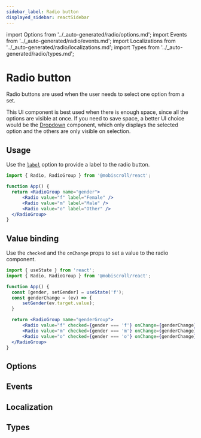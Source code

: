 ```yaml
---
sidebar_label: Radio button
displayed_sidebar: reactSidebar
---
```


import Options from '../\_auto-generated/radio/options.md';
import Events from '../\_auto-generated/radio/events.md';
import Localizations from '../\_auto-generated/radio/localizations.md';
import Types from '../\_auto-generated/radio/types.md';

# Radio button

Radio buttons are used when the user needs to select one option from a set.

This UI component is best used when there is enough space, since all the options are visible at once.
If you need to save space, a better UI choice would be the [Dropdown](./dropdown) component,
which only displays the selected option and the others are only visible on selection.

## Usage

Use the [`label`](#opt-label) option to provide a label to the radio button.

```jsx
import { Radio, RadioGroup } from '@mobiscroll/react';

function App() {
  return <RadioGroup name="gender">
      <Radio value="f" label="Female" />
      <Radio value="m" label="Male" />
      <Radio value="o" label="Other" />
  </RadioGroup>
}
```

## Value binding

Use the `checked` and the `onChange` props to set a value to the radio component.

```jsx
import { useState } from 'react';
import { Radio, RadioGroup } from '@mobiscroll/react';

function App() {
  const [gender, setGender] = useState('f');
  const genderChange = (ev) => {
      setGender(ev.target.value);
  }

  return <RadioGroup name="genderGroup">
      <Radio value="f" checked={gender === 'f'} onChange={genderChange} label="Female" />
      <Radio value="m" checked={gender === 'm'} onChange={genderChange} label="Male" />
      <Radio value="o" checked={gender === 'o'} onChange={genderChange} label="Other" />
  </RadioGroup>
}
```

<div className="option-list">

## Options

<Options />

## Events

<Events />

## Localization

<Localizations />

## Types

<Types />

</div>

